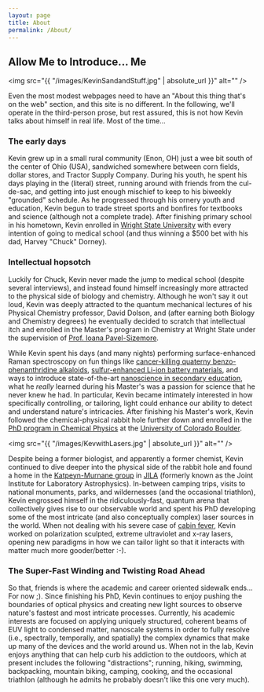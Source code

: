 ```yaml
---
layout: page
title: About
permalink: /About/
---
```

## Allow Me to Introduce... Me

<span class="image left"><img src="{{ "/images/KevinSandandStuff.jpg" | absolute_url }}" alt="" /></span>

Even the most modest webpages need to have an "About this thing that's on the web" section, and this site is no different. In the following, we'll operate in the third-person prose, but rest assured, this is not how Kevin talks about himself in real life. Most of the time...

### The early days

Kevin grew up in a small rural community (Enon, OH) just a wee bit south of the center of Ohio (USA), sandwiched somewhere between corn fields, dollar stores, and Tractor Supply Company. During his youth, he spent his days playing in the (literal) street, running around with friends from the cul-de-sac, and getting into just enough mischief to keep to his biweekly "grounded" schedule. As he progressed through his ornery youth and education, Kevin begun to trade street sports and bonfires for textbooks and science (although not a complete trade). After finishing primary school in his hometown, Kevin enrolled in [Wright State University](https://www.wright.edu) with every intention of going to medical school (and thus winning a $500 bet with his dad, Harvey "Chuck" Dorney).

### Intellectual hopsotch

Luckily for Chuck, Kevin never made the jump to medical school (despite several interviews), and instead found himself increasingly more attracted to the physical side of biology and chemistry. Although he won't say it out loud, Kevin was deeply attracted to the quantum mechanical lectures of his Physical Chemistry professor, David Dolson, and (after earning both Biology and Chemistry degrees) he eventually decided to scratch that intellectual itch and enrolled in the Master's program in Chemistry at Wright State under the supervision of [Prof. Ioana Pavel-Sizemore](https://people.wright.edu/ioana.pavel).

While Kevin spent his days (and many nights) performing surface-enhanced Raman spectroscopy on fun things like [cancer-killing quaterny benzo-phenanthridine alkaloids](https://www.karger.com/Article/Abstract/356634), [sulfur-enhanced Li-ion battery materials](https://dl.acm.org/citation.cfm?id=2973931), and ways to introduce state-of-the-art [nanoscience in secondary education](https://pubs.acs.org/doi/abs/10.1021/ed400686u), what he *really* learned during his Master's was a passion for science that he never knew he had.  In particular, Kevin became intimately interested in how specifically controlling, or tailoring, light could enhance our ability to detect and understand nature's intricacies. After finishing his Master's work, Kevin followed the chemical-physical rabbit hole further down and enrolled in the [PhD program in Chemical Physics](https://www.colorado.edu/graduateschool/chemical-physics) at the [University of Colorado Boulder](https://www.colorado.edu/chemistry/).

<span class="image right"><img src="{{ "/images/KevwithLasers.jpg" | absolute_url }}" alt="" /></span>

Despite being a former biologist, and apparently a former chemist, Kevin continued to dive deeper into the physical side of the rabbit hole and found a home in the [Katpeyn-Murnane group](https://jila.colorado.edu/kmgroup/) in [JILA](https://jila.colorado.edu/) (formerly known as the Joint Institute for Laboratory Astrophysics). In-between camping trips, visits to national monuments, parks, and wildernesses (and the occasional triathlon), Kevin engrossed himself in the ridiculously-fast, quantum arena that collectively gives rise to our observable world and spent his PhD developing some of the most intricate (and also conceptually complex) laser sources in the world. When not dealing with his severe case of [cabin fever](https://en.wikipedia.org/wiki/Cabin_fever), Kevin worked on polarization sculpted, extreme ultraviolet and x-ray lasers, opening new paradigms in how we can tailor light so that it interacts with matter much more gooder/better :-).


### The Super-Fast Winding and Twisting Road Ahead
<!--<div class="box">
  <p>
  Apparently I should put some profound shit in this box, yea?
  </p>
</div>-->

<!--<span class="image left"><img src="{{ "/images/Kev_IronMan.jpg" | absolute_url }}" alt="" /></span>-->

So that, friends is where the academic and career oriented sidewalk ends... For now ;). Since finishing his PhD, Kevin continues to enjoy pushing the boundaries of optical physics and creating new light sources to observe nature's fastest and most intricate processes. Currently, his academic interests are focused on applying uniquely structured, coherent beams of EUV light to condensed matter, nanoscale systems in order to fully resolve (i.e., spectrally, temporally, and spatially) the complex dynamics that make up many of the devices and the world around us. When not in the lab, Kevin enjoys anything that can help curb his addiction to the outdoors, which at present includes the following  &quot;distractions&quot;; running, hiking, swimming, backpacking, mountain biking, camping, cooking, and the occasional triathlon (although he admits he probably doesn't like this one very much).
